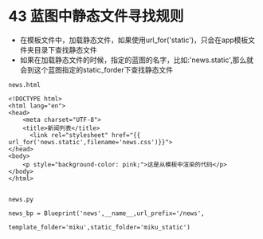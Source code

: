 # 43 蓝图中静态文件寻找规则

* 在模板文件中，加载静态文件，如果使用url\_for\('static'\)，只会在app模板文件夹目录下查找静态文件
* 如果在加载静态文件的时候，指定的蓝图的名字，比如:'news.static',那么就会到这个蓝图指定的static\_forder下查找静态文件

```text
news.html

<!DOCTYPE html>
<html lang="en">
<head>
    <meta charset="UTF-8">
    <title>新闻列表</title>
      <link rel="stylesheet" href="{{ url_for('news.static',filename='news.css')}}">
</head>
<body>
    <p style="background-color: pink;">这是从模板中渲染的代码</p>
</body>
</html>


news.py

news_bp = Blueprint('news',__name__,url_prefix='/news',
                    template_folder='miku',static_folder='miku_static')
```



